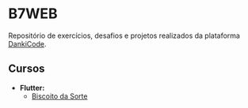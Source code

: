 # B7WEB

Repositório de exercícios, desafios e projetos realizados da plataforma [DankiCode](https://www.dankicode.com).

## Cursos

- **Flutter:**
    - [Biscoito da Sorte](https://github.com/raferreira96/dankicode/flutter/biscoito_sorte)